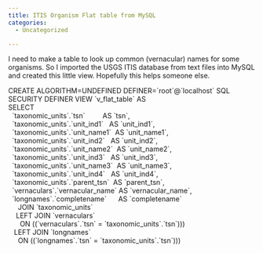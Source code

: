 ```yaml
---
title: ITIS Organism Flat table from MySQL
categories:
  - Uncategorized

---
```

I need to make a table to look up common (vernacular) names for some organisms. So I imported the USGS ITIS database from text files into MySQL and created this little view. Hopefully this helps someone else.

CREATE ALGORITHM=UNDEFINED DEFINER=\`root\`@\`localhost\` SQL SECURITY DEFINER VIEW \`v\_flat\_table\` AS  
SELECT  
&nbsp; \`taxonomic_units\`.\`tsn\`&nbsp;&nbsp;&nbsp;&nbsp;&nbsp;&nbsp;&nbsp;&nbsp; AS \`tsn\`,  
&nbsp; \`taxonomic\_units\`.\`unit\_ind1\`&nbsp;&nbsp; AS \`unit_ind1\`,  
&nbsp; \`taxonomic\_units\`.\`unit\_name1\`&nbsp; AS \`unit_name1\`,  
&nbsp; \`taxonomic\_units\`.\`unit\_ind2\`&nbsp;&nbsp; AS \`unit_ind2\`,  
&nbsp; \`taxonomic\_units\`.\`unit\_name2\`&nbsp; AS \`unit_name2\`,  
&nbsp; \`taxonomic\_units\`.\`unit\_ind3\`&nbsp;&nbsp; AS \`unit_ind3\`,  
&nbsp; \`taxonomic\_units\`.\`unit\_name3\`&nbsp; AS \`unit_name3\`,  
&nbsp; \`taxonomic\_units\`.\`unit\_ind4\`&nbsp;&nbsp; AS \`unit_ind4\`,  
&nbsp; \`taxonomic\_units\`.\`parent\_tsn\`&nbsp; AS \`parent_tsn\`,  
&nbsp; \`vernaculars\`.\`vernacular\_name\` AS \`vernacular\_name\`,  
&nbsp; \`longnames\`.\`completename\`&nbsp;&nbsp;&nbsp;&nbsp;&nbsp; AS \`completename\`  
&nbsp;&nbsp;&nbsp;&nbsp; JOIN \`taxonomic_units\`  
&nbsp;&nbsp;&nbsp; LEFT JOIN \`vernaculars\`  
&nbsp;&nbsp;&nbsp;&nbsp;&nbsp; ON ((\`vernaculars\`.\`tsn\` = \`taxonomic_units\`.\`tsn\`)))  
&nbsp;&nbsp; LEFT JOIN \`longnames\`  
&nbsp;&nbsp;&nbsp;&nbsp; ON ((\`longnames\`.\`tsn\` = \`taxonomic_units\`.\`tsn\`)))



<div class="zemanta-pixie">
  <img class="zemanta-pixie-img" alt="" src="http://img.zemanta.com/pixy.gif?x-id=1d835071-fa11-8823-a5d7-aee7a0064e95" />
</div>